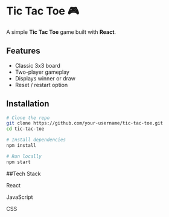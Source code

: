 # Tic Tac Toe 🎮

A simple **Tic Tac Toe** game built with **React**.

## Features
- Classic 3x3 board
- Two-player gameplay
- Displays winner or draw
- Reset / restart option

## Installation
```bash
# Clone the repo
git clone https://github.com/your-username/tic-tac-toe.git
cd tic-tac-toe

# Install dependencies
npm install

# Run locally
npm start
```

##Tech Stack

React

JavaScript

CSS
